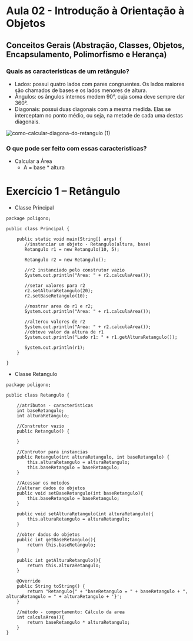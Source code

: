 # Aula 02 - Introdução à Orientação à Objetos
## Conceitos Gerais (Abstração, Classes, Objetos, Encapsulamento, Polimorfismo e Herança)

### Quais as características de um retângulo?

- Lados: possui quatro lados com pares congruentes. Os lados maiores são chamados de bases e os lados menores de altura.
- Ângulos: os ângulos internos medem 90°, cuja soma deve sempre dar 360°.
- Diagonais: possui duas diagonais com a mesma medida. Elas se interceptam no ponto médio, ou seja, na metade de cada uma destas diagonais.

![como-calcular-diagona-do-retangulo (1)](https://github.com/brunamota/POO/assets/66503956/bde19170-6d8a-415d-b878-9e47bef5ea83)

### O que pode ser feito com essas caracteristicas?

- Calcular a Área
  - A = base * altura

# Exercício 1 – Retângulo
- Classe Principal
```
package poligono;

public class Principal {

    public static void main(String[] args) {
       //instanciar um objeto - Retangulo(altura, base)
       Retangulo r1 = new Retangulo(10, 5);
       
       Retangulo r2 = new Retangulo();
       
       //r2 instanciado pelo construtor vazio
       System.out.println("Area: " + r2.calculaArea());
       
       //setar valores para r2
       r2.setAlturaRetangulo(20);
       r2.setBaseRetangulo(10);
       
       //mostrar area do r1 e r2;
       System.out.println("Area: " + r1.calculaArea());
       
       //alterou valores de r2
       System.out.println("Area: " + r2.calculaArea());
       //obteve valor da altura de r1
       System.out.println("Lado r1: " + r1.getAlturaRetangulo());
       
       System.out.println(r1);
    }
    
}
```

- Classe Retangulo

```
package poligono;

public class Retangulo {
    
    //atributos - caracteristicas
    int baseRetangulo;
    int alturaRetangulo;

    //Construtor vazio
    public Retangulo() {
        
    }
    
    //Contrutor para instancias
    public Retangulo(int alturaRetangulo, int baseRetangulo) {
        this.alturaRetangulo = alturaRetangulo;
        this.baseRetangulo = baseRetangulo;
    }
    
    //Acessar os metodos
    //alterar dados do objetos
    public void setBaseRetangulo(int baseRetangulo){
        this.baseRetangulo = baseRetangulo;
    }
    
    public void setAlturaRetangulo(int alturaRetangulo){
        this.alturaRetangulo = alturaRetangulo;
    }
    
    //obter dados do objetos
    public int getBaseRetangulo(){
        return this.baseRetangulo;
    }
    
    public int getAlturaRetangulo(){
        return this.alturaRetangulo;
    }

    @Override
    public String toString() {
        return "Retangulo{" + "baseRetangulo = " + baseRetangulo + ", alturaRetangulo = " + alturaRetangulo + '}';
    }
    
    //método - comportamento: Cálculo da area
    int calculaArea(){
        return baseRetangulo * alturaRetangulo;
    }
}
```
